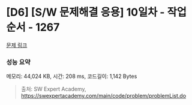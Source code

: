 # [D6] [S/W 문제해결 응용] 10일차 - 작업순서 - 1267 

[문제 링크](https://swexpertacademy.com/main/code/problem/problemDetail.do?contestProbId=AV18TrIqIwUCFAZN) 

### 성능 요약

메모리: 44,024 KB, 시간: 208 ms, 코드길이: 1,142 Bytes



> 출처: SW Expert Academy, https://swexpertacademy.com/main/code/problem/problemList.do